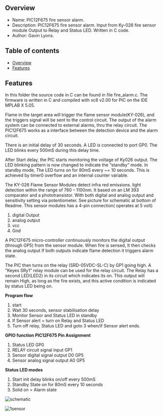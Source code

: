 
Overview
--------------------------------------------
* Name: PIC12F675 fire sensor alarm.
* Description: PIC12F675 fire sensor alarm. 
Input from Ky-026 fire sensor module
Output to Relay and Status LED. Written in C code.  
* Author: Gavin Lyons.

Table of contents
---------------------------

  * [Overview](#overview)
  * [Features](#features)


Features
----------------------

In this folder the source code in C can be found in file fire_alarm.c.
The firmware is written in C and compiled with xc8 v2.00 for PIC on the 
IDE MPLAB X 5.05.

Flame in the target area will trigger the flame sensor module(KY-026), 
and the triggers signal will be sent to the control circuit. The output of the alarm system 
can be connected to external alarms, thru the relay circuit. 
The PIC12F675 works as a interface between the detection device 
and the alarm circuit. 

There is an initial delay of 30 seconds.
A LED is connected to port GP0. The LED blinks every 500mS during this delay time.

After Start delay, the PIC starts monitoring the voltage of Ky026 output.
The LED blinking pattern is now changed to indicate the “standby” mode.
In standby mode, The LED turns on for 80mS every ~= 10 seconds. 
This is achieved by timer0 overflow and an internal counter variable.

The KY-026 Flame Sensor Modules detect infra red emissions.
light detection within the range of 760 – 1100nm.
It based on an LM 393 comparator and a phototransistor. 
With both digital and analog output and sensitivity setting via potentiometer. 
See picture for schematic at bottom of Readme.
This sensor modules has a 4-pin connection( operates at 5 volt)
1. digital Output
2. analog output
3. vcc 
4. Gnd

A PIC12F675 micro-controller continuously monitors the digital output (through GP5)
from the  sensor module. When fire is sensed, It then checks the analog output
If both outputs indicate flame detection it triggers alarm state.

The PIC then turns on the relay (SRD-05VDC-SL-C) by GP1 going high. A "Keyes SRy1" relay module can  be used for the relay circuit. The Relay has a second LED(LED2) in its circuit 
which indicates its on.
This output will remain High, as long as the fire 
exists, and this active condition is indicated by status LED being on. 

**Program flow**

1. start
2. Wait 30 seconds, sensor stabilisation delay
3. Monitor Sensor and Status LED in standby 
4. If Sensor alert = turn on Relay and Status LED 
5. Turn off relay, Status LED and goto 3 when/if Sensor alert ends.

**GPIO function PIC12F675 Pin Assignment**

1. Status LED   GP0
2. RELAY circuit signal input  GP1
3. Sensor digital signal output D0 GP5
4. Sensor analog signal output A0 GP5

**Status LED modes**

1. Start init delay blinks on/off every 500mS 
2. Standby State on for 80mS every 10 seconds
3. Solid on = Alarm state

![schematic](https://github.com/gavinlyonsrepo/pic_12F675_projects/blob/master/images/fire_alarm.png)



![1sensor](https://github.com/gavinlyonsrepo/pic_12F675_projects/blob/master/images/ky026.jpg)

